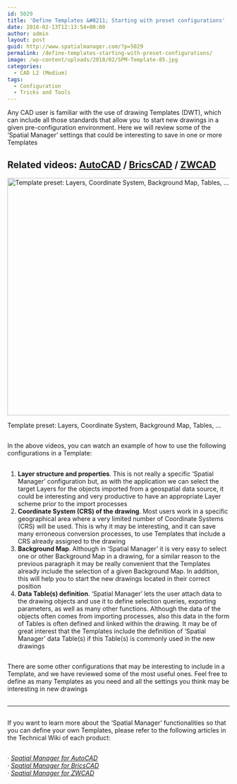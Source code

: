```yaml
---
id: 5029
title: 'Define Templates &#8211; Starting with preset configurations'
date: 2018-02-13T12:13:54+00:00
author: admin
layout: post
guid: http://www.spatialmanager.com/?p=5029
permalink: /define-templates-starting-with-preset-configurations/
image: /wp-content/uploads/2018/02/SPM-Template-85.jpg
categories:
  - CAD L2 (Medium)
tags:
  - Configuration
  - Tricks and Tools
---
```

<p>
  Any CAD user is familiar with the use of drawing Templates (DWT), which can include all those standards that allow you  to start new drawings in a given pre-configuration environment. Here we will review some of the &#8216;Spatial Manager&#8217; settings that could be interesting to save in one or more Templates
</p>

<p>
  <!--more-->
</p>

<h2>
  Related videos: <span><a href="https://youtu.be/uTLcJZZBXkU?rel=0" target="_blank" rel="nofollow"><span>AutoCAD</span></a> </span>/ <span><a href="https://youtu.be/dWV1bu9NIn4?rel=0" target="_blank" rel="nofollow"><span>BricsCAD</span></a> </span>/ <span><a href="https://youtu.be/64sv4SeVsl4?rel=0" target="_blank" rel="nofollow"><span>ZWCAD</span></a></span>
</h2>

<div>
  <a href="http://www.spatialmanager.com/wp-content/uploads/2018/02/DWT-SPM-Parameters.jpg" target="_blank" rel="nofollow"><img src="http://www.spatialmanager.com/wp-content/uploads/2018/02/DWT-SPM-Parameters.jpg" alt="Template preset: Layers, Coordinate System, Background Map, Tables, ..." width="996" height="539" srcset="http://www.spatialmanager.com/wp-content/uploads/2018/02/DWT-SPM-Parameters.jpg 996w, http://www.spatialmanager.com/wp-content/uploads/2018/02/DWT-SPM-Parameters-300x162.jpg 300w, http://www.spatialmanager.com/wp-content/uploads/2018/02/DWT-SPM-Parameters-768x416.jpg 768w, http://www.spatialmanager.com/wp-content/uploads/2018/02/DWT-SPM-Parameters-624x338.jpg 624w" sizes="(max-width: 996px) 100vw, 996px" /></a>
  
  <p>
    Template preset: Layers, Coordinate System, Background Map, Tables, &#8230;
  </p>
</div>

<h2>
</h2>

<p>
  In the above videos, you can watch an example of how to use the following configurations in a Template:
</p>

<h2>
</h2>

<ol>
  <li>
    <strong>Layer structure and properties</strong>. This is not really a specific &#8216;Spatial Manager&#8217; configuration but, as with the application we can select the target Layers for the objects imported from a geospatial data source, it could be interesting and very productive to have an <span>appropriate Layer scheme</span> prior to the import processes
  </li>
  <li>
    <strong>Coordinate System (CRS) of the drawing</strong>. Most users work in a specific geographical area where a very limited number of Coordinate Systems (CRS) will be used. This is why it may be interesting, and it can save many erroneous conversion processes, to use Templates that include a <span>CRS already assigned</span> to the drawing
  </li>
  <li>
    <strong>Background Map</strong>. Although in &#8216;Spatial Manager&#8217; it is very easy to select one or other Background Map in a drawing, for a similar reason to the previous paragraph it may be really convenient that the Templates already include the <span>selection of a given Background Map</span>. In addition, this will help you to start the new drawings located in their correct position
  </li>
  <li>
    <strong>Data Table(s) definition</strong>. &#8216;Spatial Manager&#8217; lets the user attach data to the drawing objects and use it to define selection queries, exporting parameters, as well as many other functions. Although the data of the objects often comes from importing processes, also this data in the form of Tables is often defined and linked within the drawing. It may be of great interest that the Templates include the <span>definition of &#8216;Spatial Manager&#8217; data Table(s)</span> if this Table(s) is commonly used in the new drawings
  </li>
</ol>

<h2>
</h2>

<p>
  There are some other configurations that may be interesting to include in a Template, and we have reviewed some of the most useful ones. Feel free to define as many Templates as you need and all the settings you think may be interesting in new drawings
</p>

<h2>
</h2>

* * *

<h2>
</h2>

<p>
  If you want to learn more about the &#8216;Spatial Manager&#8217; functionalities so that you can define your own Templates, please refer to the following articles in the Technical Wiki of each product:
</p>

<h2>
</h2>

<p>
  <em>· <a href="http://wiki.spatialmanager.com/index.php/Spatial_Manager%E2%84%A2_for_AutoCAD" target="_blank" rel="nofollow">Spatial Manager for AutoCAD</a></em><br /> <em>· <a href="http://wiki.spatialmanager.com/index.php/Spatial_Manager%E2%84%A2_for_BricsCAD" target="_blank" rel="nofollow">Spatial Manager for BricsCAD</a><br /> </em><em>· <a href="http://wiki.spatialmanager.com/index.php/Spatial_Manager%E2%84%A2_for_ZWCAD" target="_blank" rel="nofollow">Spatial Manager for ZWCAD</a></em>
</p>